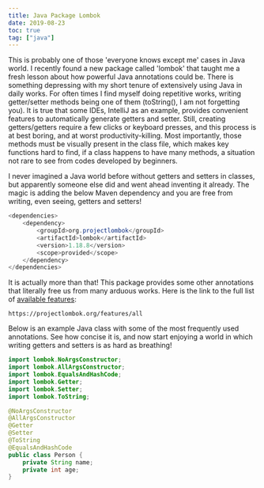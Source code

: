 ```yaml
---
title: Java Package Lombok
date: 2019-08-23
toc: true
tag: ["java"]
---
```


This is probably one of those 'everyone knows except me' cases in Java world.
I recently found a new package called 'lombok' that taught me a fresh lesson about how powerful Java annotations could be.
There is something depressing with my short tenure of extensively using Java in daily works.
For often times I find myself doing repetitive works, writing getter/setter methods being one of them (toString(), I am not forgetting you).
It is true that some IDEs, IntelliJ as an example, provides convenient features to automatically generate getters and setter.
Still, creating getters/getters require a few clicks or keyboard presses, and this process is at best boring, and at worst productivity-killing.
Most importantly, those methods must be visually present in the class file, which makes key functions hard to find, if a class happens to have many methods, a situation not rare to see from codes developed by beginners.

I never imagined a Java world before without getters and setters in classes, but apparently someone else did and went ahead inventing it already.
The magic is adding the below Maven dependency and you are free from writing, even seeing, getters and setters!

```java
<dependencies>
	<dependency>
		<groupId>org.projectlombok</groupId>
		<artifactId>lombok</artifactId>
		<version>1.18.8</version>
		<scope>provided</scope>
	</dependency>
</dependencies>
```

It is actually more than that!
This package provides some other annotations that literally free us from many arduous works.
Here is the link to the full list of [available features](https://projectlombok.org/features/all):
```
https://projectlombok.org/features/all
```

Below is an example Java class with some of the most frequently used annotations.
See how concise it is, and now start enjoying a world in which writing getters and setters is as hard as breathing!

```java
import lombok.NoArgsConstructor;
import lombok.AllArgsConstructor;
import lombok.EqualsAndHashCode;
import lombok.Getter;
import lombok.Setter;
import lombok.ToString;

@NoArgsConstructor
@AllArgsConstructor
@Getter
@Setter
@ToString
@EqualsAndHashCode
public class Person {
    private String name;
    private int age;
}
```